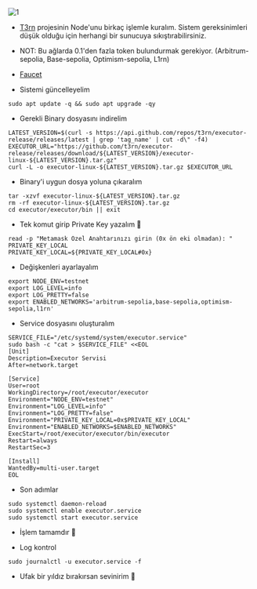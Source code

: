 
![1](https://github.com/user-attachments/assets/26bffc22-fd35-4388-975a-72de3009ec75)



* [T3rn](https://www.t3rn.io/) projesinin Node'unu birkaç işlemle kuralım. Sistem gereksinimleri düşük olduğu için herhangi bir sunucuya sıkıştırabilirsiniz. 


* NOT: Bu ağlarda 0.1'den fazla token bulundurmak gerekiyor. (Arbitrum-sepolia, Base-sepolia, Optimism-sepolia, L1rn) 


* [Faucet](https://faucet.brn.t3rn.io/)



* Sistemi güncelleyelim

```console
sudo apt update -q && sudo apt upgrade -qy
```


* Gerekli Binary dosyasını indirelim

```console
LATEST_VERSION=$(curl -s https://api.github.com/repos/t3rn/executor-release/releases/latest | grep 'tag_name' | cut -d\" -f4)
EXECUTOR_URL="https://github.com/t3rn/executor-release/releases/download/${LATEST_VERSION}/executor-linux-${LATEST_VERSION}.tar.gz"
curl -L -o executor-linux-${LATEST_VERSION}.tar.gz $EXECUTOR_URL
```


* Binary'i uygun dosya yoluna çıkaralım

```console
tar -xzvf executor-linux-${LATEST_VERSION}.tar.gz
rm -rf executor-linux-${LATEST_VERSION}.tar.gz
cd executor/executor/bin || exit
```



* Tek komut girip Private Key yazalım 🧨


```console
read -p "Metamask Özel Anahtarınızı girin (0x ön eki olmadan): " PRIVATE_KEY_LOCAL
PRIVATE_KEY_LOCAL=${PRIVATE_KEY_LOCAL#0x}
```

* Değişkenleri ayarlayalım

```console
export NODE_ENV=testnet
export LOG_LEVEL=info
export LOG_PRETTY=false
export ENABLED_NETWORKS='arbitrum-sepolia,base-sepolia,optimism-sepolia,l1rn'
```


* Service dosyasını oluşturalım

```console
SERVICE_FILE="/etc/systemd/system/executor.service"
sudo bash -c "cat > $SERVICE_FILE" <<EOL
[Unit]
Description=Executor Servisi
After=network.target

[Service]
User=root
WorkingDirectory=/root/executor/executor
Environment="NODE_ENV=testnet"
Environment="LOG_LEVEL=info"
Environment="LOG_PRETTY=false"
Environment="PRIVATE_KEY_LOCAL=0x$PRIVATE_KEY_LOCAL"
Environment="ENABLED_NETWORKS=$ENABLED_NETWORKS"
ExecStart=/root/executor/executor/bin/executor
Restart=always
RestartSec=3

[Install]
WantedBy=multi-user.target
EOL
```


* Son adımlar



```console
sudo systemctl daemon-reload
sudo systemctl enable executor.service
sudo systemctl start executor.service
```

* İşlem tamamdır 🐅


* Log kontrol

```console
sudo journalctl -u executor.service -f
```

* Ufak bir yıldız bırakırsan sevinirim 🐅


